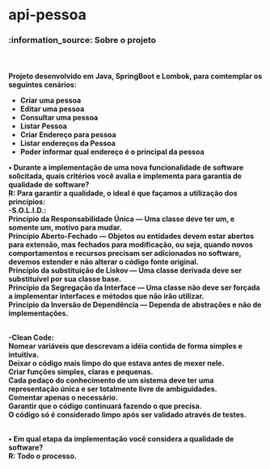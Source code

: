 # api-pessoa
<h3>:information_source: Sobre o projeto</h3><br>
<h4>Projeto desenvolvido em Java, SpringBoot e Lombok, para comtemplar os seguintes cenários:<br>
<ul> 
<li>Criar uma pessoa</li>
<li>Editar uma pessoa</li>
<li>Consultar uma pessoa</li>
<li>Listar Pessoa</li>
<li>Criar Endereço para pessoa</li> 
<li>Listar endereços da Pessoa</li>
<li>Poder informar qual endereço é o principal da pessoa</li>
</ul>
• Durante a implementação de uma nova funcionalidade de software solicitada, quais critérios você avalia e implementa para garantia de qualidade de software?<br>
R: Para garantir a qualidade, o ideal é que façamos a utilização dos princípios:<br>
 -S.O.L.I.D.:<br>
Princípio da Responsabilidade Única — Uma classe deve ter um, e somente um, motivo para mudar.<br>
Princípio Aberto-Fechado — Objetos ou entidades devem estar abertos para extensão, mas fechados para modificação, ou seja, quando novos comportamentos e recursos precisam ser adicionados no software, devemos estender e não alterar o código fonte original.<br>
Princípio da substituição de Liskov — Uma classe derivada deve ser substituível por sua classe base.<br>
Princípio da Segregação da Interface — Uma classe não deve ser forçada a implementar interfaces e métodos que não irão utilizar.<br>
Princípio da Inversão de Dependência — Dependa de abstrações e não de implementações.<br><br>

 -Clean Code:<br> 
Nomear variáveis que descrevam a idéia contida de forma simples e intuitiva.<br>
Deixar o código mais limpo do que estava antes de mexer nele.<br>
Criar funções simples, claras e pequenas.<br>
Cada pedaço do conhecimento de um sistema deve ter uma representação única e ser totalmente livre de ambiguidades.<br>
Comentar apenas o necessário.<br>
Garantir que o código continuará fazendo o que precisa.<br>
O código só é considerado limpo após ser validado através de testes.<br><br>

•	Em qual etapa da implementação você considera a qualidade de software?<br>
R: Todo o processo.<br>
